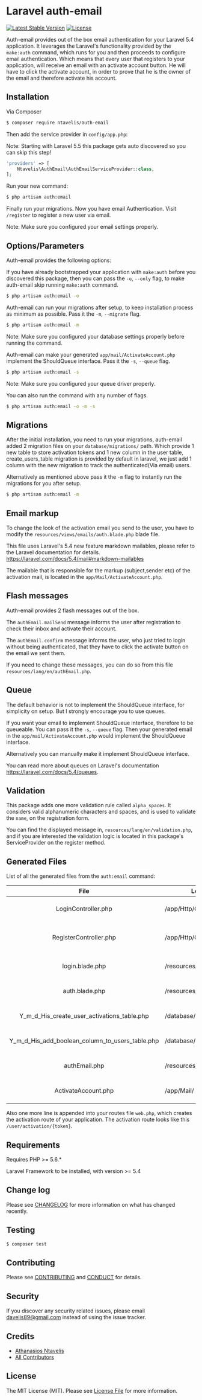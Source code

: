 # Laravel auth-email

[![Latest Stable Version](https://poser.pugx.org/ntavelis/auth-email/v/stable)](https://packagist.org/packages/ntavelis/auth-email)
[![License](https://poser.pugx.org/ntavelis/auth-email/license)](https://packagist.org/packages/ntavelis/auth-email)


Auth-email provides out of the box email authentication for your Laravel 5.4 application. It leverages the Laravel's functionality provided by the `make:auth` command, which runs for you and then proceeds to configure email authentication.
Which means that every user that registers to your application, will receive an email with an activate account button. He will have to click the activate account, in order to prove that he is the owner of the email and therefore activate his account.


## Installation

Via Composer

``` bash
$ composer require ntavelis/auth-email
```
Then add the service provider in `config/app.php`:

Note: Starting with Laravel 5.5 this package gets auto discovered so you can skip this step!
```php
'providers' => [
    Ntavelis\AuthEmail\AuthEmailServiceProvider::class,
];
```

Run your new command:

``` bash
$ php artisan auth:email
```
Finally run your migrations. Now you have email Authentication. Visit `/register` to register a new user via email.

Note: Make sure you configured your email settings properly.

## Options/Parameters

Auth-email provides the following options:

If you have already bootstrapped your application with `make:auth` before you discovered this package, then you can pass the `-o`, `--only` flag, to make auth-email skip running `make:auth` command.

``` bash
$ php artisan auth:email -o
```

Auth-email can run your migrations after setup, to keep installation process as minimum as possible. Pass it the `-m`, `--migrate` flag.

``` bash
$ php artisan auth:email -m
```
Note: Make sure you configured your database settings properly before running the command.

Auth-email can make your generated `app/mail/ActivateAccount.php` implement the ShouldQueue interface. Pass it the `-s`, `--queue` flag.

``` bash
$ php artisan auth:email -s
```
Note: Make sure you configured your queue driver properly.

You can also run the command with any number of flags.

``` bash
$ php artisan auth:email -o -m -s
```
## Migrations
After the initial installation, you need to run your migrations, auth-email added 2 migration files on your `database/migrations/` path.
Which provide 1 new table to store activation tokens and 1 new column in the user table, create_users_table migration is provided by default in laravel, we just add 1 column with the new migration to track the authenticated(Via email) users.

Alternatively as mentioned above pass it the `-m` flag to instantly run the migrations for you after setup.
``` bash
$ php artisan auth:email -m
```

## Email markup
To change the look of the activation email you send to the user, you have to modify the `resources/views/emails/auth.blade.php` blade file.

This file uses Laravel's 5.4 new feature markdown mailables, please refer to the Laravel documentation for details.
https://laravel.com/docs/5.4/mail#markdown-mailables

The mailable that is responsible for the markup (subject,sender etc) of the activation mail, is located in the `app/Mail/ActivateAccount.php`.

## Flash messages
Auth-email provides 2 flash messages out of the box.

The `authEmail.mailSend` message informs the user after registration to check their inbox and activate their account.

The `authEmail.confirm` message informs the user, who just tried to login without being authenticated, that they have to click the activate button on the email we sent them.

If you need to change these messages, you can do so from this file `resources/lang/en/authEmail.php`.

## Queue

The default behavior is not to implement the ShouldQueue interface, for simplicity on setup. But I strongly encourage you to use queues.

If you want your email to implement ShouldQueue interface, therefore to be queueable. You can pass it the `-s`, `--queue` flag.
Then your generated email in the `app/mail/ActivateAccount.php` would implement the ShouldQueue interface.

Alternatively you can manually make it implement ShouldQueue interface.

You can read more about queues on Laravel's documentation https://laravel.com/docs/5.4/queues.

## Validation

This package adds one more validation rule called `alpha_spaces`. It considers valid alphanumeric characters and spaces, and is used to validate the `name`, on the registration form.

You can find the displayed message in, `resources/lang/en/validation.php`, and if you are interested the validation logic is located in this package's ServiceProvider on the register method.

## Generated Files
List of all the generated files from the `auth:email` command:

| File                                            | Location                            | Functionality                                   |
| :---------------------------------------------: |-------------------------------------| ------------------------------------------------|
| LoginController.php                             | /app/Http/Controllers/Auth/         | Adds authenticated method                       |
| RegisterController.php                          | /app/Http/Controllers/Auth/         | Adds 4 new methods for email authentication     |
| login.blade.php                                 | /resources/views/auth/              | Adds flash message logic, to display alerts     |
| auth.blade.php                                  | /resources/views/emails/            | Activation email, with activation link          |
| Y_m_d_His_create_user_activations_table.php     | /database/migrations/               | Migration that creates table user_activations   |
| Y_m_d_His_add_boolean_column_to_users_table.php | /database/migrations/               | Adds column activated to users table            |
| authEmail.php                                   | /resources/lang/en/                 | The messages text exists in this file           |
| ActivateAccount.php                             | /app/Mail/                          | Mailable, sends the activation mail.            |

Also one more line is appended into your routes file `web.php`, which creates the activation route of your application.
The activation route looks like this `/user/activation/{token}`.

## Requirements

Requires PHP >= 5.6.*

Laravel Framework to be installed, with version >= 5.4

## Change log

Please see [CHANGELOG](CHANGELOG.md) for more information on what has changed recently.

## Testing

``` bash
$ composer test
```

## Contributing

Please see [CONTRIBUTING](CONTRIBUTING.md) and [CONDUCT](CONDUCT.md) for details.

## Security

If you discover any security related issues, please email davelis89@gmail.com instead of using the issue tracker.

## Credits

- [Athanasios Ntavelis][link-author]
- [All Contributors][link-contributors]

## License

The MIT License (MIT). Please see [License File](LICENSE.md) for more information.

[ico-version]: https://img.shields.io/packagist/v/ntavelis/auth-email.svg?style=flat-square
[ico-license]: https://img.shields.io/badge/license-MIT-brightgreen.svg?style=flat-square
[ico-downloads]: https://img.shields.io/packagist/dt/ntavelis/auth-email.svg?style=flat-square

[link-packagist]: https://packagist.org/packages/ntavelis/auth-email
[link-downloads]: https://packagist.org/packages/ntavelis/auth-email
[link-author]: https://github.com/ntavelis
[link-contributors]: ../../contributors
